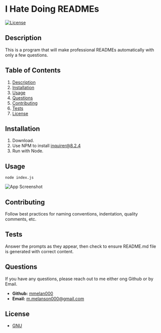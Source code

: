 # I Hate Doing READMEs  
[![License](https://img.shields.io/badge/License-GPLv3-blue.svg)](https://www.gnu.org/licenses/gpl-3.0)  

## Description  

This is a program that will make professional READMEs automatically with only a few questions.  

## Table of Contents  
1. [Description](#description)  
2. [Installation](#installation)  
3. [Usage](#usage)  
4. [Questions](#questions)  
5. [Contributing](#contributing)  
6. [Tests](#tests)  
7. [License](#license)

## Installation  

1. Download.
2. Use NPM to install inquirer@8.2.4  
3. Run with Node.

## Usage  

```node index.js```  

![App Screenshot](./assets/images/SS1.png)

## Contributing  

Follow best practices for naming conventions, indentation, quality comments, etc.  

## Tests  

Answer the prompts as they appear, then check to ensure README.md file is generated with correct content.  

## Questions  

If you have any questions, please reach out to me either ong Github or by Email.
  - **Github:** [mmelan000](https://github.com/mmelan000)
  - **Email:** [m.melanson000@gmail.com](mailto:m.melanson000@gmail.com)

## License  

- [GNU](https://www.gnu.org/licenses/gpl-3.0)  
